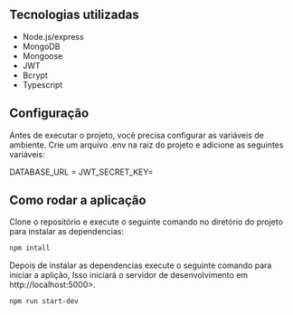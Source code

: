 ## Tecnologias utilizadas
 - Node.js/express
 - MongoDB
 - Mongoose
 - JWT
 - Bcrypt
 - Typescript

## Configuração
Antes de executar o projeto, você precisa configurar as variáveis de ambiente. Crie um arquivo .env na raiz do projeto e adicione as seguintes variáveis:

DATABASE_URL = <URL do banco de dados MongoDB>
JWT_SECRET_KEY=  

## Como rodar a aplicação
Clone o repositório e execute o seguinte comando no diretório do projeto para instalar as dependencias:
```bash
npm intall    
```

Depois de instalar as dependencias execute o seguinte comando para iniciar a aplição,
Isso iniciará o servidor de desenvolvimento em http://localhost:5000>.
```bash
npm run start-dev
```

